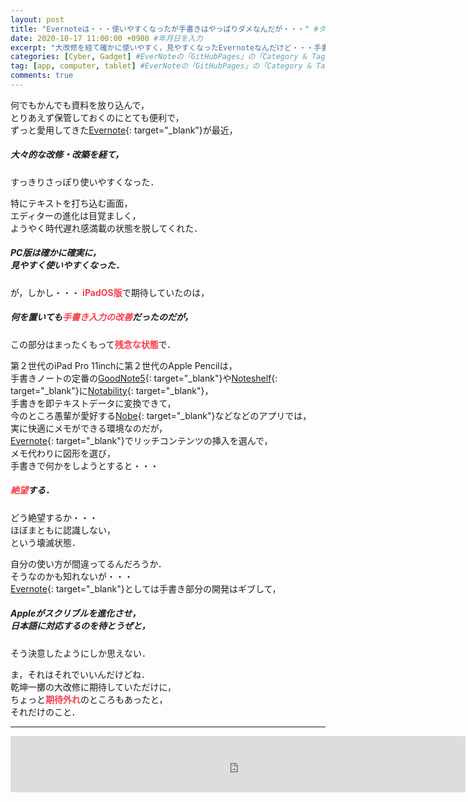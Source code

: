 ```yaml
---
layout: post
title: "Evernoteは・・・使いやすくなったが手書きはやっぱりダメなんだが・・・" #タイトルを入力
date: 2020-10-17 11:00:00 +0900 #年月日を入力
excerpt: "大改修を経て確かに使いやすく，見やすくなったEvernoteなんだけど・・・手書きはまだまだ使えないままだったという話し・・・" #home画面でタイトルの下に表示される短文を入力
categories: [Cyber, Gadget] #EverNoteの「GitHubPages」の「Category & Tag」を参照
tag: [app, computer, tablet] #EverNoteの「GitHubPages」の「Category & Tag」を参照
comments: true
---
```


何でもかんでも資料を放り込んで，  
とりあえず保管しておくのにとても便利で，  
ずっと愛用してきた[Evernote](https://apple.co/3k7wyGe){: target="_blank"}が最近，
##### 大々的な改修・改築を経て，
すっきりさっぽり使いやすくなった．

特にテキストを打ち込む画面，  
エディターの進化は目覚ましく，  
ようやく時代遅れ感満載の状態を脱してくれた．

##### PC版は確かに確実に，<br />見やすく使いやすくなった．

が，しかし・・・
<span style="color: #f83e4b;">**iPadOS版**</span>で期待していたのは，

##### 何を置いても<span style="color: #f83e4b;">手書き入力の改善</span>だったのだが，

この部分はまったくもって<span style="color: #f83e4b;">**残念な状態**</span>で．

第２世代のiPad Pro 11inchに第２世代のApple Pencilは，  
手書きノートの定番の[GoodNote5](https://apple.co/3j5UxV4){: target="_blank"}や[Noteshelf](https://apple.co/37fmCGU){: target="_blank"}に[Notability](https://apple.co/3nWgzgp){: target="_blank"}，  
手書きを即テキストデータに変換できて，  
今のところ愚輩が愛好する[Nobe](https://apple.co/3nZ0gj3){: target="_blank"}などなどのアプリでは，  
実に快適にメモができる環境なのだが，  
[Evernote](https://apple.co/3k7wyGe){: target="_blank"}でリッチコンテンツの挿入を選んで，  
メモ代わりに図形を選び，  
手書きで何かをしようとすると・・・

##### <span style="color: #f83e4b;">絶望</span>する．

どう絶望するか・・・  
ほぼまともに認識しない，  
という壊滅状態．

自分の使い方が間違ってるんだろうか．  
そうなのかも知れないが・・・  
[Evernote](https://apple.co/3k7wyGe){: target="_blank"}としては手書き部分の開発はギブして，

##### Appleがスクリブルを進化させ，<br />日本語に対応するのを待とうぜと，

そう決意したようにしか思えない．

ま，それはそれでいいんだけどね．  
乾坤一擲の大改修に期待していただけに，  
ちょっと<span style="color: #f83e4b;">**期待外れ**</span>のところもあったと，  
それだけのこと．

*****

<iframe src="https://rcm-fe.amazon-adsystem.com/e/cm?o=9&p=48&l=ez&f=ifr&linkID=850b58a06c65ee4a69681349a14046b9&t=palibera-22&tracking_id=palibera-22" width="728" height="90" scrolling="no" border="0" marginwidth="0" style="border:none;" frameborder="0" target="_blank"></iframe>
